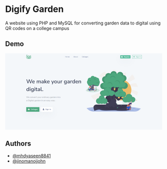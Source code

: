# Digify Garden

A website using PHP and MySQL for converting 
garden data to digital using QR codes on a college campus


## Demo
 <p>
    <img src="preview/E-Garden.png"/>
</p>
  
## Authors
- [@mhdyaseen8841](https://www.github.com/mhdyaseen8841)
- [@jinomanojjohn](https://www.github.com/jinomanojjohn)


